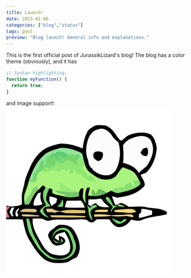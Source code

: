 ```yaml
---
title: Launch!
date: 2023-01-06
categories: ["blog","status"]
tags: post
preview: "Blog launch! General info and explanations."
---
```

This is the first official post of JurassikLizard's blog! The blog has a color theme (obviously), and it has 
```javascript
// Syntax highlighting,
function myFunction() {
  return true;
}
```
and image support!: ![JurassikLizard](/blog/images/lizard.png "JurassikLizard logo")